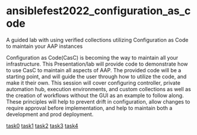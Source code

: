 # ansiblefest2022_configuration_as_code

A guided lab with using verified collections utilizing Configuration as Code to maintain your AAP instances

Configuration as Code(CasC) is becoming the way to maintain all your infrastructure. This Presentation/lab will provide code to demonstrate how to use CasC to maintain all aspects of AAP. The provided code will be a starting point, and will guide the user through how to utilize the code, and make it their own. This session will cover configuring controller, private automation hub, execution environments, and custom collections as well as the creation of workflows without the GUI as an example to follow along. These principles will help to prevent drift in configuration, allow changes to require approval before implementation, and help to maintain both a development and prod deployment.

[task0](task0.md)
[task1](task1.md)
[task2](task2.md)
[task3](task3.md)
[task4](task4.md)
